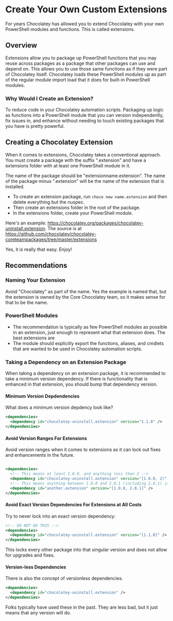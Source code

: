 # Create Your Own Custom Extensions

For years Chocolatey has allowed you to extend Chocolatey with your own PowerShell modules and functions. This is called extensions.

## Overview

Extensions allow you to package up PowerShell functions that you may reuse across packages as a package that other packages can use and depend on. This allows you to use those same functions as if they were part of Chocolatey itself. Chocolatey loads these PowerShell modules up as part of the regular module import load that it does for built-in PowerShell modules.

### Why Would I Create an Extension?

To reduce code in your Chocolatey automation scripts. Packaging up logic as functions into a PowerShell module that you can version independently, fix issues in, and enhance without needing to touch existing packages that you have is pretty powerful.

## Creating a Chocolatey Extension

When it comes to extensions, Chocolatey takes a conventional approach. You must create a package with the suffix ".extension" and have a extensions folder with at least one PowerShell module in it.

The name of the package should be "extensionname.extension". The name of the package minus ".extension" will be the name of the extension that is installed.

* To create an extension package, run `choco new name.extension` and then delete everything but the nuspec.
* Then create an extensions folder in the root of the package.
* In the extensions folder, create your PowerShell module.

Here's an example: https://chocolatey.org/packages/chocolatey-uninstall.extension. The source is at https://github.com/chocolatey/chocolatey-coreteampackages/tree/master/extensions

Yes, it is really that easy. Enjoy!

## Recommendations

### Naming Your Extension

Avoid "Chocolatey" as part of the name. Yes the example is named that, but the extension is owned by the Core Chocolatey team, so it makes sense for that to be the name.

### PowerShell Modules

* The recommendation is typically as few PowerShell modules as possible in an extension, just enough to represent what that extension does. The best extensions are
* The module should explicitly export the functions, aliases, and cmdlets that are wanted to be used in Chocolatey automation scripts.

### Taking a Dependency on an Extension Package

When taking a dependency on an extension package, it is recommended to take a minimum version dependency. If there is functionality that is enhanced in that extension, you should bump that dependency version.

#### Minimum Version Depdendencies

What does a minimum version depdency look like?

~~~xml
<dependencies>
  <dependency id="chocolatey-uninstall.extension" version="1.1.0" />
</dependencies>
~~~

#### Avoid Version Ranges For Extensions

Avoid version ranges when it comes to extensions as it can lock out fixes and enhancements in the future.

~~~xml

<dependencies>
  <!-- This means at least 1.0.0, and anything less than 2 -->
  <dependency id="chocolatey-uninstall.extension" version="[1.0.0, 2)" />
  <!-- This means anything between 1.0.0 and 2.0.1 (including 2.0.1) is good to go -->
  <dependency id="another.extension" version="[1.0.0, 2.0.1]" />
</dependencies>
~~~

#### Avoid Exact Version Dependencies For Extensions at All Costs

Try to never lock into an exact version dependency:

~~~xml
<!-- DO NOT DO THIS -->
<dependencies>
  <dependency id="chocolatey-uninstall.extension" version="[1.1.0]" />
</dependencies>
~~~

This locks every other package into that singular version and does not allow for upgrades and fixes.

#### Version-less Dependencies

There is also the concept of versionless dependencies.

~~~xml
<dependencies>
  <dependency id="chocolatey-uninstall.extension" />
</dependencies>
~~~

Folks typically have used these in the past. They are less bad, but it just means that any version will do.
